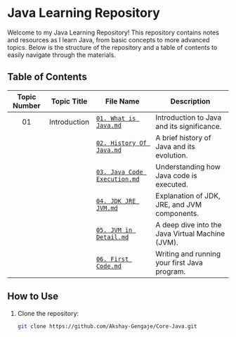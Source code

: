 

# Java Learning Repository

Welcome to my Java Learning Repository! This repository contains notes and resources as I learn Java, from basic concepts to more advanced topics. Below is the structure of the repository and a table of contents to easily navigate through the materials.



## Table of Contents

| Topic Number | Topic Title  | File Name                                                                           | Description                                      |
|:------------:| ------------ | ----------------------------------------------------------------------------------- | ------------------------------------------------ |
| 01           | Introduction | [`01. What is Java.md`](01.%20Introduction/01.%20What%20is%20Java.md)               | Introduction to Java and its significance.       |
|              |              | [`02. History Of Java.md`](01.%20Introduction/02.%20History%20Of%20Java.md)         | A brief history of Java and its evolution.       |
|              |              | [`03. Java Code Execution.md`](01.%20Introduction/03.%20Java%20Code%20Execution.md) | Understanding how Java code is executed.         |
|              |              | [`04. JDK JRE JVM.md`](01.%20Introduction/04.%20JDK%20JRE%20JVM.md)                 | Explanation of JDK, JRE, and JVM components.     |
|              |              | [`05. JVM in Detail.md`](01.%20Introduction/05.%20JVM%20in%20Detail.md)             | A deep dive into the Java Virtual Machine (JVM). |
|              |              | [`06. First Code.md`](01.%20Introduction/06.%20First%20Code.md)                     | Writing and running your first Java program.     |

## How to Use

1. Clone the repository:
   
   ```bash
   git clone https://github.com/Akshay-Gengaje/Core-Java.git
   ```

# 
